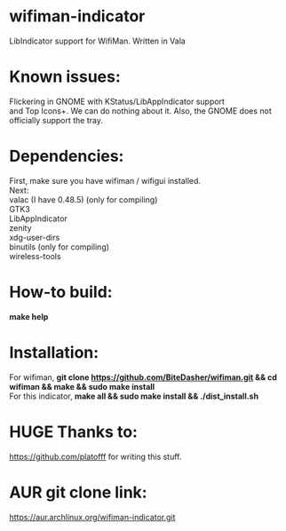 # wifiman-indicator
LibIndicator support for WifiMan. Written in Vala

# Known issues:

Flickering in GNOME with KStatus/LibAppIndicator support \
and Top Icons+. We can do nothing about it. Also, the GNOME does not officially support the tray.

# Dependencies:
First, make sure you have wifiman / wifigui installed. \
Next: \
valac (I have 0.48.5) (only for compiling) \
GTK3 \
LibAppIndicator \
zenity \
xdg-user-dirs \
binutils (only for compiling)\
wireless-tools

# How-to build:

**make help**

# Installation:
For wifiman, **git clone https://github.com/BiteDasher/wifiman.git && cd wifiman && make && sudo make install** \
For this indicator, __make all && sudo make install && ./dist_install.sh__

# HUGE Thanks to:
https://github.com/platofff for writing this stuff.

# AUR git clone link:
https://aur.archlinux.org/wifiman-indicator.git
